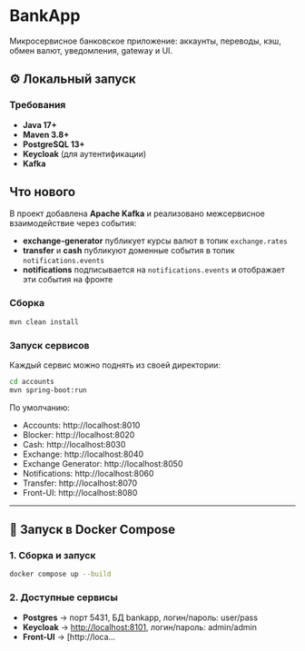 # BankApp

Микросервисное банковское приложение: аккаунты, переводы, кэш, обмен валют, уведомления, gateway и UI.

## ⚙️ Локальный запуск

### Требования
- **Java 17+**
- **Maven 3.8+**
- **PostgreSQL 13+**
- **Keycloak** (для аутентификации)
- **Kafka**

## Что нового
В проект добавлена **Apache Kafka** и реализовано межсервисное взаимодействие через события:
- **exchange-generator** публикует курсы валют в топик `exchange.rates`
- **transfer** и **cash** публикуют доменные события в топик `notifications.events`
- **notifications** подписывается на `notifications.events` и отображает эти события на фронте

### Сборка
```bash
mvn clean install
```

### Запуск сервисов
Каждый сервис можно поднять из своей директории:
```bash
cd accounts
mvn spring-boot:run
```

По умолчанию:
- Accounts: http://localhost:8010
- Blocker: http://localhost:8020
- Cash: http://localhost:8030
- Exchange: http://localhost:8040
- Exchange Generator: http://localhost:8050
- Notifications: http://localhost:8060
- Transfer: http://localhost:8070
- Front-UI: http://localhost:8080

---

## 🐳 Запуск в Docker Compose

### 1. Сборка и запуск
```bash
docker compose up --build
```

### 2. Доступные сервисы
- **Postgres** → порт 5431, БД bankapp, логин/пароль: user/pass
- **Keycloak** → [http://localhost:8101](http://localhost:8101), логин/пароль: admin/admin
- **Front-UI** → [http://loca…

</details>
